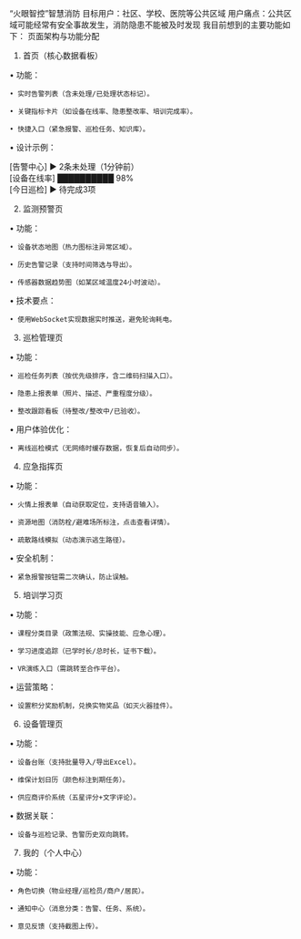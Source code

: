“火眼智控”智慧消防
目标用户：社区、学校、医院等公共区域
用户痛点：公共区域可能经常有安全事故发生，消防隐患不能被及时发现
我目前想到的主要功能如下：
页面架构与功能分配

1. 首页（核心数据看板）

• 功能：

    • 实时告警列表（含未处理/已处理状态标记）。

    • 关键指标卡片（如设备在线率、隐患整改率、培训完成率）。

    • 快捷入口（紧急报警、巡检任务、知识库）。

• 设计示例：

[告警中心] ▶ 2条未处理（1分钟前）  
  [设备在线率] ██████████ 98%  
  [今日巡检] ▶ 待完成3项

2. 监测预警页

• 功能：

    • 设备状态地图（热力图标注异常区域）。

    • 历史告警记录（支持时间筛选与导出）。

    • 传感器数据趋势图（如某区域温度24小时波动）。

• 技术要点：

    • 使用WebSocket实现数据实时推送，避免轮询耗电。

3. 巡检管理页

• 功能：

    • 巡检任务列表（按优先级排序，含二维码扫描入口）。

    • 隐患上报表单（照片、描述、严重程度分级）。

    • 整改跟踪看板（待整改/整改中/已验收）。

• 用户体验优化：

    • 离线巡检模式（无网络时缓存数据，恢复后自动同步）。

4. 应急指挥页

• 功能：

    • 火情上报表单（自动获取定位，支持语音输入）。

    • 资源地图（消防栓/避难场所标注，点击查看详情）。

    • 疏散路线模拟（动态演示逃生路径）。

• 安全机制：

    • 紧急报警按钮需二次确认，防止误触。

5. 培训学习页

• 功能：

    • 课程分类目录（政策法规、实操技能、应急心理）。

    • 学习进度追踪（已学时长/总时长，证书下载）。

    • VR演练入口（需跳转至合作平台）。

• 运营策略：

    • 设置积分奖励机制，兑换实物奖品（如灭火器挂件）。

6. 设备管理页

• 功能：

    • 设备台账（支持批量导入/导出Excel）。

    • 维保计划日历（颜色标注到期任务）。

    • 供应商评价系统（五星评分+文字评论）。

• 数据关联：

    • 设备与巡检记录、告警历史双向跳转。

7. 我的（个人中心）

• 功能：

    • 角色切换（物业经理/巡检员/商户/居民）。

    • 通知中心（消息分类：告警、任务、系统）。

    • 意见反馈（支持截图上传）。
